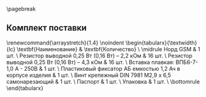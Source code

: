 \pagebreak

## Комплект поставки


\renewcommand{\arraystretch}{1.4}
\noindent
\begin{tabularx}{\textwidth}{lc}
\textbf{Наименование} & \textbf{Количество} \\ \midrule
Норд GSM &  1 шт. \\ 
Резистор выводной 0,25 Вт (0,16 Вт) – 2,2 кОм &  16 шт. \\
Резистор выводной 0,25 Вт (0,16 Вт) – 4,3 кОм &  16 шт. \\
Вставка  плавкая:  ВПБ6-7-1,0 А - 250В &  1 шт. \\
Пластиковый фиксатор АБ емкостью 1,2 Ач в корпусе изделия &  1 шт. \\
Винт крепежный DIN 7981 M2,9 x 6,5 самонарезающий &  1 шт. \\
Паспорт &  1 шт. \\ 
Упаковка &  1 шт. \\ 
\bottomrule
\end{tabularx}
